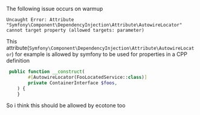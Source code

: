 The following issue occurs on warmup

`Uncaught Error: Attribute "Symfony\Component\DependencyInjection\Attribute\AutowireLocator" cannot target property (allowed targets: parameter)`

This attribute(`Symfony\Component\DependencyInjection\Attribute\AutowireLocator`) for example is allowed by symfony to be used for properties in a CPP definition

```php
 public function __construct(
        #[AutowireLocator(FooLocatedService::class)]
        private ContainerInterface $foos,
    ) {
    }
```
So i think this should be allowed by ecotone too
